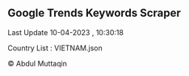 

## Google Trends Keywords Scraper 
 
Last Update 10-04-2023 , 10:30:18

Country List :
VIETNAM.json



© Abdul Muttaqin 
